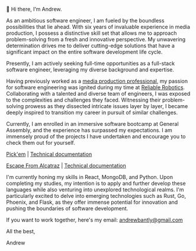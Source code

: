 👋 Hi there, I’m Andrew. 

As an ambitious software engineer, I am fueled by the boundless possibilities that lie ahead. With six years of invaluable experience in media production, I possess a distinctive skill set that allows me to approach problem-solving from a fresh and innovative perspective. My unwavering determination drives me to deliver cutting-edge solutions that have a significant impact on the entire software development life cycle.

Presently, I am actively seeking full-time opportunities as a full-stack software engineer, leveraging my diverse background and expertise.

Having previously worked as a [media production professional](https://andrewbantly.me/), my passion for software engineering was ignited during my time at [Reliable Robotics](https://reliable.co/). Collaborating with a talented and diverse team of engineers, I was exposed to the complexities and challenges they faced. Witnessing their problem-solving prowess as they dissected intricate issues layer by layer, I became deeply inspired to transition my career in pursuit of similar challenges.

Currently, I am enrolled in an immersive software bootcamp at General Assembly, and the experience has surpassed my expectations. I am immensely proud of the projects I have undertaken and encourage you to check them out for yourself.

[Pick'em](https://pickem.herokuapp.com/) | [Technical documentation](https://github.com/andrewbantly/pickem#pickem)

[Escape From Alcatraz](https://andrewbantly.github.io/Escape-From-Alcatraz/) | [Technical documentation](https://github.com/andrewbantly/Escape-From-Alcatraz#escape-from-alcatraz)

I'm currently honing my skills in React, MongoDB, and Python. Upon completing my studies, my intention is to apply and further develop these languages while also venturing into unexplored technological realms. I'm particularly excited to delve into emerging technologies such as Rust, Go, Phoenix, and Flask, as they offer immense potential for innovation and pushing the boundaries of software development.

If you want to work together, here's my email:
andrewbantly@gmail.com

All the best,

Andrew
